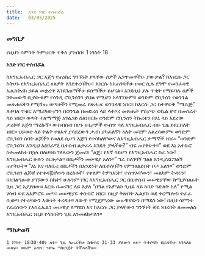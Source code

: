 ```yaml
---
title:  አንድ ነገር ተሰብሯል
date:   03/05/2025
---
```


### መግቢያ 

የዚህን ሳምንት ትምህርት ጥቅስ ያንብቡ፡ 1 ነገስት 18

**አንድ ነገር ተሰብሯል**

ከእግዚአብሔር ጋር እጅግ የጠነከረ ግንኙነት ያላቸው ሰዎች አጋጥመዋችሁ ያውቃል? ከእነርሱ ጋር ስትሆኑ የእግዚአብሔር ሀልዎት እንደቀረባችሁ፤ እነርሱ ከአጠገባችሁ ዘወር ሲሉ ደግሞ የመንፈሳዊ ኤሌክትሪክ ኃይል መቋረጥ እንደገጠማችሁ ይሰማችሁ ይሆናል። እንደዚህ ያሉ ጥቂት የማይባሉ ሰዎች ገጥመውኝ ቢያውቁም የሳንዲ ሮቢንሰንን ያህል የሚሆን አላገኘሁም።
ወንድም ሮቢንሰን የወንጌል መጽሐፍትን የሚሸጡ ወጣቶችን የሚመራ የጽሑፍ ወንጌላዊ ነበር። ከእርሱ ጋር ስተዋወቅ “ሜሴጅ” ለተባለ ጥቁር አሜሪካውያንን በወንጌል በመድረስ ላይ ላተኮረ መጽሔት የሽያጭ ወኪል ሆኖ በመስራት ላይ ነበር። ወጣት ተለማማጅ አገልጋይ ስለነበርኩ ወንድም ሮቢንሰን ትኩረቱን በእኔ ላይ አደረገ። ታሪኮቹ እጅግ ማረኩኝ። ውስብስብ በሆኑ ሁኔታዎች ውስጥ ሳለ እግዚአብሔር ብዙ ጊዜ ይደርስለት ነበር።
ህይወቴ ላይ ትልቅ ተፅእኖ ያሳደረውን ታሪክ ያካፈለኝን ዕለት መቼም አልረሳውም። ወንድም ሮቢንሰን ሰባት ልጆችን የወለደ ሲሆን እጅግ የተሳካለቸውና ለእግዚአብሔር ታማኞች ነበሩ። “ወንድም ሮቢንሰን፣ እንዲህ አስገራሚ ቤተሰብ ልታፈሩ እንዴት ቻላችሁ?” ብዬ ጠየቅሁት።”
ወደ እኔ አተኩሮ ከተመለከተ በኋላ በለሆሳስ ገለጻውን ጀመረ። “ልጄ፣ የእኛ ሳይሆን የእግዚአብሔር ስራ ነው! እግዚአብሔር ሁሉን ሰርቶታል። በቤታችን መሠዊያ አለን።” ግራ ስለገባኝ ግልፅ እንዲያደርግልኝ ጠየቅሁት። “እኔ እና ባለቤቴ በቤታችን በአንድነት ለቤተሰባችን የምንፀልይበት ቦታ አለን።” ወንድም ሮቢንሰን ልጆቹ የተቀዳጇቸውን በረከቶች፤ የቀለም ትምህርት፣ ተሰጥኦቸውን፣ መልካም ትዳሩን፣ በአገልግሎቱ ያገኘውን ስኬት፤ ሁሉንም ነገር ከእግዚአብሔር ጋር በቤተሰብ መሠዊያቸው ከሚያሳልፉት ጊዜ ጋር አያያዘው። እርሱ በመናገር ላይ እያለ “በግል የአምልኮ ጊዜዬ ላይ ከባድ ጉድለት አለ” የሚል ሃሳብ ወደ አእምሮዬ መጣ። መሠዊያዬ ተሰብሮ ነበር። በዚያ ቅጽበት ኤልያስ ወደ ቀርሜሎስ ተራራ ሲወጣ የተረዳውን እውነት ተረዳሁ። ለውጥ የሚጀምረው መሠዊያውን በማደስ ነው!
በዚህ ሳምንት የፈረሰውን የእስራኤልን መሠዊያ ለማደስ እና ከእርሱ ጋር ያላቸውን ግንኙነት ወደ ነበረበት ለመመለስ እግዚአብሔር ነቢይ የላከበትን ጊዜ እንመለከታለን።
 
 
### ማስታወሻ
 
`1 ነገስት 18፡30-40ን ጻፉ። ጊዜ ካጠራችሁ ከቁጥር 31-33 ያለውን ጻፉ። ጥቅሶቹን በራሳችሁ አገላለፅ መጻፍ፣ ወይም አጭር ንድፍ ማዘጋጀት ትችላላችሁ።`
 
